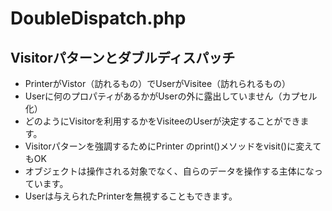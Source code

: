 
# DoubleDispatch.php

## 	Visitorパターンとダブルディスパッチ

* PrinterがVistor（訪れるもの）でUserがVisitee（訪れられるもの）
* Userに何のプロパティがあるかがUserの外に露出していません（カプセル化）
* どのようにVisitorを利用するかをVisiteeのUserが決定することができます。
* Visitorパターンを強調するためにPrinter のprint()メソッドをvisit()に変えてもOK
* オブジェクトは操作される対象でなく、自らのデータを操作する主体になっています。
* Userは与えられたPrinterを無視することもできます。
